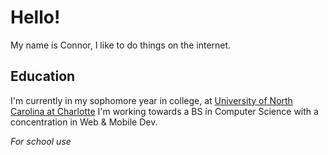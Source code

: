# Hello!

My name is Connor, I like to do things on the internet.

## Education

I'm currently in my sophomore year in college, at [University of North Carolina at Charlotte](https://www.uncc.edu/) I'm working towards a BS in Computer Science with a concentration in Web & Mobile Dev.

*For school use*

